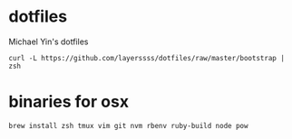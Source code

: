 # dotfiles
Michael Yin's dotfiles

```
curl -L https://github.com/layerssss/dotfiles/raw/master/bootstrap | zsh
```

# binaries for osx

```
brew install zsh tmux vim git nvm rbenv ruby-build node pow
```
